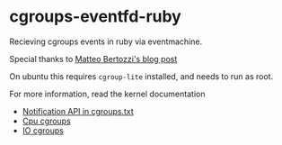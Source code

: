 cgroups-eventfd-ruby
====================

Recieving cgroups events in ruby via eventmachine.

Special thanks to [Matteo Bertozzi's blog post](http://th30z.blogspot.co.uk/2011/02/linux-cgroups-memory-threshold-notifier.html)

On ubuntu this requires `cgroup-lite` installed, and needs to run as root.

For more information, read the kernel documentation 
- [Notification API in cgroups.txt](https://www.kernel.org/doc/Documentation/cgroups/cgroups.txt)
- [Cpu cgroups](https://www.kernel.org/doc/Documentation/cgroups/cpuacct.txt)
- [IO cgroups](https://www.kernel.org/doc/Documentation/cgroups/blkio-controller.txt)

